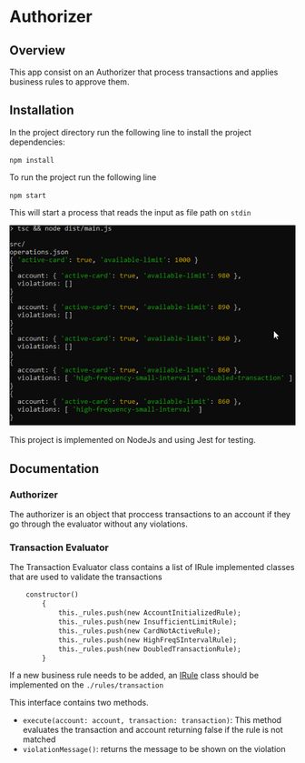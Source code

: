 # Authorizer
## Overview

This app consist on an Authorizer that process transactions and applies business rules to approve them.

## Installation

In the project directory run the following line to install the project dependencies:

`npm install`

To run the project run the following line

`npm start`

This will start a process that reads the input as file path on `stdin`



![page-view](img/example.png)
</td></tr></table>

This project is implemented on NodeJs and using Jest for testing.
## Documentation
### Authorizer

The authorizer is an object that proccess transactions to an account if they go through the evaluator without any violations.

### Transaction Evaluator
The Transaction Evaluator class contains a list of IRule implemented classes that are used to validate the transactions
````
    constructor()
        {
            this._rules.push(new AccountInitializedRule);
            this._rules.push(new InsufficientLimitRule);
            this._rules.push(new CardNotActiveRule);
            this._rules.push(new HighFreqSIntervalRule);
            this._rules.push(new DoubledTransactionRule);
        }
````

If a new business rule needs to be added, an [IRule](./src/rules/IRule.ts) class should be implemented on the `./rules/transaction` 

This interface contains two methods.
- `execute(account: account, transaction: transaction)`: This method evaluates the transaction and account returning false if the rule is not matched
- `violationMessage()`: returns the message to be shown on the violation

